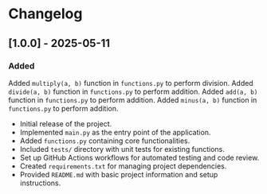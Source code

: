 # Changelog

## [1.0.0] - 2025-05-11

### Added
Added `multiply(a, b)` function in `functions.py` to perform division.
Added `divide(a, b)` function in `functions.py` to perform addition. 
Added `add(a, b)` function in `functions.py` to perform addition.
Added `minus(a, b)` function in `functions.py` to perform addition.

- Initial release of the project.
- Implemented `main.py` as the entry point of the application.
- Added `functions.py` containing core functionalities.
- Included `tests/` directory with unit tests for existing functions.
- Set up GitHub Actions workflows for automated testing and code review.
- Created `requirements.txt` for managing project dependencies.
- Provided `README.md` with basic project information and setup instructions.
